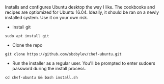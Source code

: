 Installs and configures Ubuntu desktop the way I like. The cookbooks and recipes are optiomized for Ubuntu 16.04. Ideally, it should be ran on a newly installed system. Use it on your own risk.

* Install git

```sudo apt install git```

* Clone the repo

```git clone https://github.com/sbobylev/chef-ubuntu.git```

* Run the installer as a regular user. You'll be prompted to enter sudoers password during the install process. 

```cd chef-ubuntu && bash install.sh```
